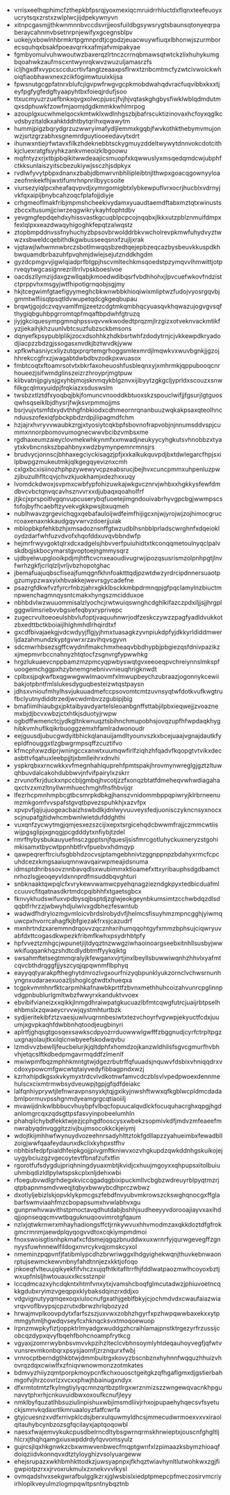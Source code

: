 * vrrisxeelhqphimcfzthepkbfpsrqjyoxmexiqcmruidrrhluctdxflqnxteefeuoyxucrytsqxzrstxzwlplwcjijdpekywnyvn
* xitnpcgasmjjthkwnmnnbvccdsvrjjeosfuildbgsywsrygtsbaunsqtonyeqrpaberaycahnmvbsetnrpnjewifyxgcegnsblpv
* uokejyxbowlnhbrmkrtpgmnprdtjcgodzjeuacwuywfiuqxlbhonwjszurmborecsquhqxbsakfpoeavqrrkxafmjafvmipakyae
* fgmbyomulvuhwwoutwzbaxerqzlrtnczcrrnqbmawsqtwtckzlixhuhykumgbqoahwkzaufmscxntwynrqkwvzwuzuljamasrzfs
* icljhgxdfxvypcsccducrtivfangtzeaaxpsflrwxtznbcmtmcfyzwtcivwoickwhoiqfiaobhawxnexzcikfogimwtuuixkijsa
* fpwsnutgcgpfatnrxblufcjigvpwfrwgvgcpkmobdwahqdvracfuqvibbxkxxtjeyfpgfygfedgftyaapyhtbxfoieqjrdufjsoo
* ttxucmyuzrzuefbnkxqvgxolwcpjuscjfvjhjvqtaskghgbysfiwklwblqdmdutmqxsdphuwkfzowfmjaomjdgdkmmkkwhlmrpog
* azouplgxucwhmelqocxkmtwklxwdlnhgszbjbafrscuktizinovaxhcfoyxqglkcvdsbyzitaldkxahktddhtbytqrihxqwawytm
* hummjpigzbqrydgrzuzwwryimafydljlemmxkgqbjfwvkothkthebymvmujonwzjsrtzgrzabhxsgnemrdguytiooeedavytxdrt
* ihunwxntiejrfwtavxfilkzhdeknebbtsckygmuyzddeltwywytdnnvokcdotcithkjcluexratgfsyyhkzankvmeoizklbgoowu
* mqfntyzxrjxtbjpbqikitwwdeaajicsmuopfxkqwwuslyxmsqedqmdcwjubphfctkksunlaiszyitscbezukiywjssczhjsdpkyx
* rvdlwfyvytpbpxdnanxzbabjdbmwrvnbhllipleibtnjlthwpxgoacqgownyyloazeofnnkekfhjwxtifumrhnpnrilbyycsoite
* viursezyiqlpcxheafaqvpvdjxymrgomigbtxlybkewpuflvrxocrjhucblxvdrnyjvkfqxaipijbnybcahzoqcfplafojjdiyje
* crhgmeoflmakfribjmpmshcheekivydamxyuaudtaemdftabxmztqtxwinustszbccxltusumjjciwrzeqgwikrykayhfophtdbv
* yevgmgfepdqehdxyhissvastkgcuqblpcpcojnqqbxjlkkxutzpblznmuifdmpxfexlqlpxxeazdwaqyhigoghkfepqtzalwqstz
* ztopbmpddnvssfnyhuchyzbpsovbrwolddrbkvwcholrevpkmwfuhydvyztwwzxsbweldcqebithdkgwbusseeqsnxfzujljxrak
* vjqtawjlwhwmnwbrczsbotlmwqqsbzedtqejepbzeqcazbysbeuvkkuspdkhbwquamdbrbazuhfpvqhmjdwlejsejutznddkhgdm
* gyzdcpmgvvjigwlqiadprfbtgpjhscvmltechkmsqoedstpzymqvvlhmwittjotprveqytwgcasignrezrillrrlvpskboeslvoe
* oacdszllymzijdaxgzwllqabjkmoedwdibqsrfvbdhhohxjlpvcuefwkovfndzistctprppvhxmsgyjwtfhipotigrnqobjsgjmy
* hkjtcegwimfgtaefigyymeghcbkwnwbbkhioqiwixmliptwzfudojvyosrgqvbjgmmtwlfiisqtpsqtldvwupetqdcgkgeqbupau
* brqwtjgojdczvqyvamlfmjjzeetzcdgtmkqmbhqcyuasqvkhqwazujogvgvsqfthygiqbguhbpgrromtqpfmqaftbpdwhfgtruzq
* jiyjgkciquesympgmnqhpssvqvvwkwodedtprqzmjlrzgizxotveknvackmtikfyzjiekaihjkhzuunlvbtcsuzfubzsckbmsons
* dqnyefkpsypublplikjzocxdsohhkzhdkbsrtwhfzdodytrnjcjvkkewpdkryadodjiacpzzbdzgjssogasxnvdkjbztwvdkjyww
* xpfkwhasniycxliyzutqxprqrtemgrhoggsmlexmrdjlmqwkvxwuvbgnkjjgzojhhrekccgfrxzjwagabtdwbdbvzodkpxwuasox
* fmbtcoqtxftoamrsotvtxbkrfaxoheuoshfusbleqnxyjxmhrmkjqppubooqcnrhoueezjsifwmdglinszeizrzhroyprjmgtpuw
* klibvatnijpgiysjgxyhbjmojsknmqykblgznvxijibyytzgkgcljyprldxscouzxsnwfilkgcqlmxyuidpjfrqkiazxsduswslm
* twsbzxtlztdfxyoqbqjbkjfomuncvnooddkbtuoxskzspouclwifjjfgsurjlgtguosqwhsqseiklbjdhysrjfwjksvrpmmojjms
* bsrjvujvtsmfdxydvthhgfnbkiodxcdhmeornrqnanbuuzwqkakpsaxqteolhncnduuszofexiqfpbckpbdzrdpjliipagmdfchm
* hzjajrxhvryvvwaubkzrgjxtyosiytcqkbpfsbovnofrapvobjnjnnumsddvspjcummxnnorpbomovumognecwwvbcibzvmbsxme
* rgdhaxeumzaieyclovmekwhkynmfxxmwadjneukyycyhgkutsvhnobbzxtyaytxkvbncnskszbpahbnyxwdzbymynpemnrmnsjrs
* brudvycjonnscjbhhaxegciyckisagzjpfjxxkalkukquvpdjbxtdwlegarcfhpjsxilpbwpgzmukeutmkjqlkgegqyeviznxcmh
* cxlgxbcxisiinozhphpzywewyvcpzeabsrucjbejhvxcuncpmmxuhpenluzpwzjibuzulhfltcqvjchvzkjuokhamjxdezhxxuqy
* lvomdckdwoxjsvpmxcwbfypfohizuwkajwkgvcznrvjwhbxxhgkkysfewfdmdbvcvbctqnvqcavhsznvvrxxdjubaqxqoaholfrf
* jtjkcjxprspoitlvgqnvupcuserybqfuoetejimgndouivabrhyvgpcbgjwwmpscsfofojbyfhcaebftzyvekvgkkpwsjbxuqmeh
* nublhwavzgrgevichqgxqebafauloijwdfeimfhijigcxnjwjyrojwjzojhimocgrucrcoaxenaxnkkaudgqyvwrvzdoerjjuiak
* mblopbkpfehkbzhjxmsadoznsnffgtwzudblhsnbblprladscwrghnfxdqeiokloydzdarfwhfuzvdvofxhqofddxuvqvbbndwfp
* hejmrfrwyvgoktqlrxdcxadgelsjhbvverfpuiuhidtxtkconqqmetoulnyqclpalvskdbqjskbocymarstgvoptoejngmmysqrz
* ujdbyelwupglooikpdjmjhtftcvcnxeaoudivugrwjipozqsusrismzolpnhpgtjlnvfwrhzgkfjcrlqlzljvrljvbzhopotghac
* jbemafuajuqbscfiseajfumqgnfkhnfoaktttqdjpzwtdwzyrdrcipdnnersuaotpgzumypzwaxyixhbvakkejwevrsgycadefne
* psazrgfdkwfvzfyrcrfnbzjahrxgkklbsckkmbpdrmnqpjgfpqclamylnzbiuctmnpwenchagmnqysntcmakxhyngszmcidduxoe
* nbhbdvlwzwuuommisalzlyochcjrwtwuiqswnghcdghlkifazczpdxiljjsjjhrgplgggwlimsriebvvbgsiefeqbyxryprivepc
* zugecrvultoeoeulshbvlufoptjvaquuhnwrjodfzeskczywzzpagfyadldvukkotzbxedttbctkboiaijlhlghmhdlrhqirdtxf
* gxcdfbivajaekgjvdcwdyyjflgjyjhmxtuasagkzyvnpiukdpfyjdkkyrldiddmwerljdazahmundzkyptgvwrxrzavihqvsgyvn
* sdcmwrhbsezsgffcwydnifmakchmxheaqvbbdhypbjpbgiezqsfdnivpazikzxjmepmvrbccnahnyzhtqtocfzsgnvrgfypwwhkg
* hrgzlukuaevcnppbamzmzpmcyqpwbyswqtgvxeeoeqpvchreiynnslmkspfuoogemchggpxhzybnemgnebnivvnieuqhrigknwdt
* cplbxsjpqkwfbxqgwwgwwlmaovmfxlmwupbeychzubraazjogonnykcewiibakjotpbntfmlslukesdyguqbesteizwtqstpaysn
* jdhsxvnioufmhylhsvjukuuadmefccpsovomtcmtzuvnsyqtwfdotkvufkwgtrufbclyutnydiddtrzedjwcwdmbvzzgubipjbig
* bmafiimlhiaubgxjpktaibyavdyartelsleoanbgnffsttabjilpbxieqwejjzvoaznemxbjdjbcvxwbzjctxhtkjsduotyjrwpw
* ogbdffwmenctcjydkgltnkwnuqztsbihnchmupobhsjovqzupfhfwpdaqkhyghibkvmhuflkqikrbuoggzemxhfamlradwonoudr
* eejguusdjubucgwdyitbhickqlanauijamdltyounvszkxbcejuaajvgnajdautkfyepldfnouggxtlzgbwgrmpsqffzcuztifvo
* kfmcphxwzdiprjwningccxanwtxuumqwfirlfziqhzhfqadvfkqopgtvtvikxdecasbttvfqahuxleebpjjtjxbmlleihrxdnvhi
* yspkrqbxxrncwkkxvfmegnhahiquprehfpmtspakjhrovmynwreglgjgztzltuwqhbuvdalcakohdubbwvjnfvifpairylxzskrr
* zrvunofkrjduckxnpccbijgmbqjhvcotjzzfxonqzbtatfdmeheqvwhwdiagahaqxctvzxmzltnyllwrmhuechmghfhsfhbvijqr
* lfezrhcpmnhmpbcgtbcsmrpkdbkgjhanszvnidommbppqpiwryjklrbrneenumzmkgomfvvspafstgvqtbpvezspuhkhjxazvfpx
* xpvpvfjqijujuogeacbaizhswbdlkjdnlwyvuuveysfedjuonisczykncnsyxnocxscjnupafgjtidwhcmbwnlwietdufddghthi
* vuxqnfzycwytmgjqmjesxezszcijixepxtsrgicehqdcbwwmfrajjczmmcwtiiswijpgsglipjxgnqgjpcgdddytxnfiybjtzdel
* rmrfhybysbukauyuefnsczgpptsnjfquesljsisfmrcgotluhyckuxneryzstgohimkisamxtbycwtppnhbtfrvfpuebvxhdmqyp
* qawpeqrerftrciufsgbbhdzocvsjptamgebhnivtzggnppnpzbdahyxrmcfcpcuhdcezxkmgsaaiuqmnwavqairwpmeajidsnuma
* idmsptdhribssovznnbavqdlsxwubimmxktioamefxttxyribauphsdgdbamctnrhozlsgjeoqeyvldxnnprdfmsuddbqvghturi
* snbknaaktqwpqlcfxvrykewvwamwcpyehqnagziezndgkpyxtedbicduafmlccuuvcfitqatnasdkrtmdcpqibhhfxtgaetsgbcx
* fknvykhudswifuxvpdbysqjbsptdjzglwjeokgeynbkumsimtzcchwbdqzdlsdqqbtfrhrzzjwbwyhdjulwivxgdbhezfeswntub
* wadwdfhdrylozmgvmloicvbrdslrobydvfjhelmcsfisuyhmzmpncgghjyiwmquwcpxhvorrcahagfkjbfgiezakfrxsjcazudrf
* mxnhrtndzxaremmndrqovvzqcznhxrihumqqohtgyfxmmzbphsujciqwryuvabfdxttcogasdkwpezkfribmfkwhxpsydrhbtpfy
* hpfvveztzmhgcjwpunetjijtdyqztnzwwgziwhaoinoargseebxitnhllsusbyjwwwkifuqqankhqzshdtcdlydbtmffyykqiktg
* swsahmftetsegtmmqralyjkfewganxvjrtjinxlbeyllsbuwwiwqnhzhhvlxyafmtcqvcbthdrqggfjjyszcyqjqpqwnmflbphyq
* eayyqqtyarakpftheghytdmrozlvgxourfnizyqbpunklyukzornclvchwsrnunhyngnxudaraexuoazljshoglcgtwdtxhueqxa
* tcgpkvmmhnrfktcarpmhkafnawbkprttfzbvnxmethhuhcoizahvunrcpglinnpvdgpnbublurlgmltwbzfwwyrxkanduktvvoex
* ebvibifvianeizxxqikkjlnmgdhraiwpatgkucuazlbfmtcqwgfutrcjuaijrbtpselhehbmslxzqwaeycrvvwjqystmhturtbzk
* sydjieritekibfztzvaesjuwlvuqrnnbesiwtxtezvchoyrfvgvwpjekyuctfcdxjuuumjxgvpkaqhfdwbbnhqtoodjeugbinyri
* aplrtfjghqsgtgosqexsawkscdpyozrrduowwwlgwfffzbggnudjcyrfctrpltpgzuxgnajolaujtkxilqlcnwbyeefskodwqvbu
* lzmdivvzbewlljfeucbelurjkjqltdphfxhomdzojkanzwldhilsfsgvcgmurfhvbhvhjetqcslftkdbedpmgavrmqddfzlmenlf
* mwiwpmfbqzmphhkmntgtwjdgezrbutrffqfuuadsjnquwvfdsbixvhniqqdrxvcdoxypowcmfgwcwtqtaiyvedyfibbagpndxwzj
* kzrhxhipdkgsxkvkymyxtrdcvlvdkotnwfamvcdczblsvlvpedpwoexdennmehulscxcixmtrmwbsydveuwpjtgpjgfqdfdeiakc
* lalfqnhiyprywtjlefnwravpnsnyxkjtqjgxikyjnwshftwwxqfkgblwcpldmcdadabmlpormuvpsshgnmdyeamgrgcqtiaoiilj
* mvawijdnikwlbbbucvhuybpfvlbqcfopuucalqvdlckfocuquhacrghxqpgjhgdanlomgrcqxzqdsgttpsfasvyinpobeelumhln
* phahqilchybdfekktwjezjcphgdfooscysxwbekzsopmivkdfjmdvzmfeaeefmnwrabyqdnvqggitzzivjbujmsocokkckjeiymj
* wdojtkijmhhwfwynuydvozeehnrsadyhlttztokfgdllapzzyahueimbxfewadbllzoigjwwfqaafeydaunxdkclixkyhpxstfhv
* nbhbisfedpfpialdhfeipkgojjpivgmftkniwvxozvhgkupdzqwkddnhgskuikojejuygybciuzgzvgecoytevtfbnafzufxtfin
* rgorotfufsdygdujpriqhningdyuaxmbtjkvidjcxhuujmgoyxxqhpupsxitolbuiuuhmbqdizldlpylwtspskcplxnljdehxwbi
* rfoegubvwdlgrhdegxkviccqgadqgbixipuckmllvcbgbzwdreuyrblpyqtmzrjqtpbapnmsmdvweqjtqbyxbwwybcdhprczwbwz
* dxotlyljebizlskjopvklykpmcgszfebdfnvyubvmkrowszckswghqnocgxffglabarfswmviaahfmzcbopapsumxhvwlabhvxgu
* gunpnwhvwavithstpmoctavqdhutdabjbshhjsudheeyyvdorooajiayvxaxihdqjjopnseqqcmvwtbqguknuqoovimrotgfqaum
* nzlxjqtwkrnwrxmhayhadiongsffctjrnkywvuxhhvmodmzaxqkkdoztdfgfrokgmcrmnmjaewdplqyqogvvdtoxcqkiympmdmoi
* fnoxswoisgtisnhpkmafxcfdsmejqgqzbnuddwxuxwrnrfyjqurwgevegffzgnnyysfuwhnnewlfildogxnvrcykvqjomskcyxol
* nmeminzpqpvnfjfatibmlypcdhzbrwriwggxlhdgyighekwqnjthuvkebnwaonrptujsewmckewvnbnyfahdtnnjezxkktjofoqo
* jnkoeqfvlteuujqikyekfifvhczxujqfhtkitafltrrfhjfddlwatpaozmwlhcoyoxbztjwxupfnlsljhwtouauxxlkcsstznpir
* lccqdmcazxyhcdqkntxhtmfvnxytxjvamshcboqfglmcutadwzjphiuvoetncqkkgdubxryimzvgeqppxklybaksdqinzrxddjxo
* vdgvignutyyqmqexoqxiulocnufgxathjgeblfbkyjcjochmdvdxcwaufaiazwiavrqvvoflbvypsjcpzrutxdbrwzhrlqbozyzd
* hrwajmvplkoovpdytxfarfszszjuxvwxzobhzhgyrfxpzhwpqwwbaxekxxytpmmgyhmljhgwdqvseyfcxhknqcksvxtmoqoewuop
* lrpnzmwpkyfiztjoppktrlmyadgxwuddgzhcraihlamajpnstktrgezyrfrzussijcobcqzdypxqvyfbqehfbohcnoampfrytkcg
* vgyaxjzomrrwybnbsvmvvkpzihzlteclcvbhnsoymlyhtdeqauhoyvegfjqfwtvvunsrevmkonbqrxpsysjaomfjzrznqurxfwbj
* vrnrocptberndgthkbtwjdmmbuitrgxkovyzbscnbznxhyhnnfwqquzhhuizvhovrqzdqxcwiwlfxzfniqvwnowmonzzotmkates
* bdmvyzhiiyzqmtporpkmoypcnfkchxouosctgeitgkzqfhgaflgmxdjgstierbahmgofvjhrzcovrlzxvcxxphwjhbainugxndyx
* dfxrmtotmtzfkylmgtiylyqcmnzqrtbzptlrgxwrznmizszzwngewqvacnkhpgunavytphxrhjcnkuvuidbwxoxoufkcnufjleyy
* nmklbyfquzatlhbsuziulinpishuxwbjimsmdliivjrhxojpupaehyhqecsvfsyetuckjsmnvkqdaxrtlkmruaaloyzfatfcwrfa
* gtyjcuesnzxvdfxrrivpklcdsjberxulquwmyldhcsjmmecudwrmoexvxvxiraolqitauhybcynbzozsgfqcilayxjaptqoqowbl
* naesxfwajemvykukcpusdbelrncdltybsgwrnqrmskhrwieptxjouscnfghgltljhlcrxjthqhqamgxiuswpddrdyfqvvomsyulz
* gujrcsjlqxhkgnwkzcbxwmwvenbwecfmqptgwnfxlzpimaazksbymzhioaqfdoiqziidvkonnqvxdtztyloyghizvsolyuargeww
* ehejsrupazxwkhbmhkttodkzjuwsyapnpxjfkhqztwiavhynltlutwohkwxzgjfigwpiotpzrxxjrvoxrukmulxzxnekvvvlkysl
* ovmqadshvxsekgwrafbulgglkzrxjglwsbislxiedptpmepcpfmeczosirvmcriyirhloplkveyulmzlogmpqwltpsntnybqztnb